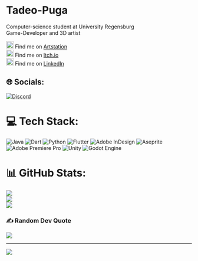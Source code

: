 # Tadeo-Puga

Computer-science student at University Regensburg<br/>
Game-Developer and 3D artist<br/>

<img src="https://www.artstation.com/assets/about/logo/logo-artstation-plain-f084302dffa448a1582a8f7afb171673d1a420f9eddd5baeacbdb88e65089599.png" width="20"> Find me on [Artstation](https://tadeopuga3.artstation.com)<br/>
<img src="https://static.itch.io/images/app-icon.svg" width="20"> Find me on [Itch.io](https://tadeopuga.itch.io/)<br/> 
<img src="https://upload.wikimedia.org/wikipedia/commons/thumb/8/81/LinkedIn_icon.svg/72px-LinkedIn_icon.svg.png?20210220164014" width="20"> Find me on [LinkedIn](www.linkedin.com/in/tadeo-puga-82400b18a)<br/>


## 🌐 Socials:
[![Discord](https://img.shields.io/badge/Discord-%237289DA.svg?logo=discord&logoColor=white)](https://discord.gg/689255334182912119) 

# 💻 Tech Stack:
![Java](https://img.shields.io/badge/java-%23ED8B00.svg?style=for-the-badge&logo=openjdk&logoColor=white) ![Dart](https://img.shields.io/badge/dart-%230175C2.svg?style=for-the-badge&logo=dart&logoColor=white) ![Python](https://img.shields.io/badge/python-3670A0?style=for-the-badge&logo=python&logoColor=ffdd54) ![Flutter](https://img.shields.io/badge/Flutter-%2302569B.svg?style=for-the-badge&logo=Flutter&logoColor=white) ![Adobe InDesign](https://img.shields.io/badge/Adobe%20InDesign-49021F?style=for-the-badge&logo=adobeindesign&logoColor=FF3366) ![Aseprite](https://img.shields.io/badge/Aseprite-FFFFFF?style=for-the-badge&logo=Aseprite&logoColor=#7D929E) ![Adobe Premiere Pro](https://img.shields.io/badge/Adobe%20Premiere%20Pro-9999FF.svg?style=for-the-badge&logo=Adobe%20Premiere%20Pro&logoColor=white) ![Unity](https://img.shields.io/badge/unity-%23000000.svg?style=for-the-badge&logo=unity&logoColor=white) ![Godot Engine](https://img.shields.io/badge/GODOT-%23FFFFFF.svg?style=for-the-badge&logo=godot-engine)
# 📊 GitHub Stats:
![](https://github-readme-stats.vercel.app/api?username=Pugatadeo&theme=dark&hide_border=true&include_all_commits=false&count_private=true)<br/>
![](https://nirzak-streak-stats.vercel.app/?user=Pugatadeo&theme=dark&hide_border=true)<br/>
![](https://github-readme-stats.vercel.app/api/top-langs/?username=Pugatadeo&theme=dark&hide_border=true&include_all_commits=false&count_private=true&layout=compact)

### ✍️ Random Dev Quote
![](https://quotes-github-readme.vercel.app/api?type=horizontal&theme=radical)

---
[![](https://visitcount.itsvg.in/api?id=Pugatadeo&icon=0&color=8)](https://visitcount.itsvg.in)

<!-- Proudly created with GPRM ( https://gprm.itsvg.in ) -->
